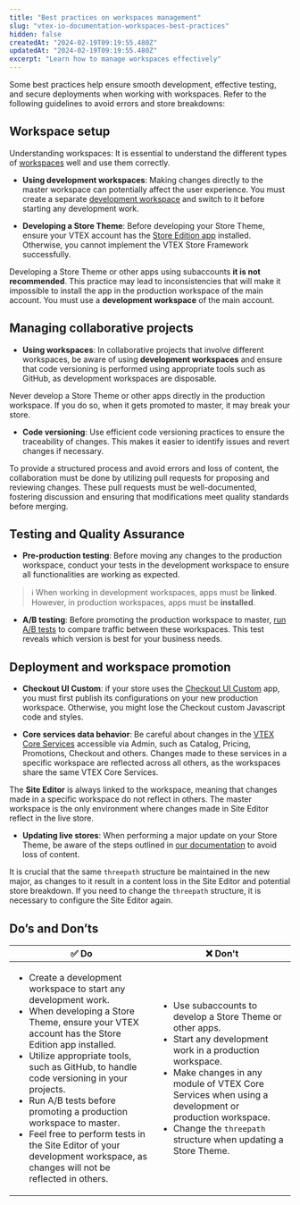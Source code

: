 ```yaml
---
title: "Best practices on workspaces management"
slug: "vtex-io-documentation-workspaces-best-practices"
hidden: false
createdAt: "2024-02-19T09:19:55.480Z"
updatedAt: "2024-02-19T09:19:55.480Z"
excerpt: "Learn how to manage workspaces effectively"
---
```


Some best practices help ensure smooth development, effective testing, and secure deployments when working with workspaces. Refer to the following guidelines to avoid errors and store breakdowns:

## Workspace setup

Understanding workspaces: It is essential to understand the different types of [workspaces](https://developers.vtex.com/docs/guides/vtex-io-documentation-workspace) well and use them correctly.

- **Using development workspaces**: Making changes directly to the master workspace can potentially affect the user experience. You must create a separate [development workspace](https://developers.vtex.com/docs/guides/vtex-io-documentation-creating-a-development-workspace/) and switch to it before starting any development work.

- **Developing a Store Theme**: Before developing your Store Theme, ensure your VTEX account has the [Store Edition app](https://developers.vtex.com/docs/guides/vtex-io-documentation-edition-app) installed. Otherwise, you cannot implement the VTEX Store Framework successfully.

Developing a Store Theme or other apps using subaccounts **it is not recommended**. This practice may lead to inconsistencies that will make it impossible to install the app in the production workspace of the main account. You must use a **development workspace** of the main account.

## Managing collaborative projects

- **Using workspaces**: In collaborative projects that involve different workspaces, be aware of using **development workspaces** and ensure that code versioning is performed using appropriate tools such as GitHub, as development workspaces are disposable.

Never develop a Store Theme or other apps directly in the production workspace. If you do so, when it gets promoted to master, it may break your store.

- **Code versioning**: Use efficient code versioning practices to ensure the traceability of changes. This makes it easier to identify issues and revert changes if necessary.

To provide a structured process and avoid errors and loss of content, the collaboration must be done by utilizing pull requests for proposing and reviewing changes. These pull requests must be well-documented, fostering discussion and ensuring that modifications meet quality standards before merging.

## Testing and Quality Assurance

- **Pre-production testing**: Before moving any changes to the production workspace, conduct your tests in the development workspace to ensure all functionalities are working as expected.

>ℹ️ When working in development workspaces, apps must be **linked**. However, in production workspaces, apps must be **installed**.

- **A/B testing**: Before promoting the production workspace to master, [run A/B tests](https://developers.vtex.com/docs/guides/vtex-io-documentation-running-native-ab-testing) to compare traffic between these workspaces. This test reveals which version is best for your business needs.

## Deployment and workspace promotion

- **Checkout UI Custom**: if your store uses the [Checkout UI Custom](https://developers.vtex.com/docs/guides/vtex-checkout-ui-custom-v0) app, you must first publish its configurations on your new production workspace. Otherwise, you might lose the Checkout custom Javascript code and styles.

- **Core services data behavior**: Be careful about changes in the [VTEX Core Services](https://developers.vtex.com/docs/guides/getting-started#vtex-core-services) accessible via Admin, such as Catalog, Pricing, Promotions, Checkout and others. Changes made to these services in a specific workspace are reflected across all others, as the workspaces share the same VTEX Core Services.

The **Site Editor** is always linked to the workspace, meaning that changes made in a specific workspace do not reflect in others. The master workspace is the only environment where changes made in Site Editor reflect in the live store.

- **Updating live stores**: When performing a major update on your Store Theme, be aware of the steps outlined in [our documentation](https://developers.vtex.com/docs/guides/vtex-io-documentation-migrating-cms-settings-after-major-update) to avoid loss of content.

It is crucial that the same `threepath` structure be maintained in the new major, as changes to it result in a content loss in the Site Editor and potential store breakdown. If you need to change the `threepath` structure, it is necessary to configure the Site Editor again.

## Do’s and Don’ts

|✅ Do|❌ Don't|
|-----|-------|
|<ul><li>Create a development workspace to start any development work.</li><li>When developing a Store Theme, ensure your VTEX account has the Store Edition app installed.</li><li>Utilize appropriate tools, such as GitHub, to handle code versioning in your projects.</li><li>Run A/B tests before promoting a production workspace to master.</li><li>Feel free to perform tests in the Site Editor of your development workspace, as changes will not be reflected in others.</li></ul> | <ul><li>Use subaccounts to develop a Store Theme or other apps.</li><li>Start any development work in a production workspace.</li><li>Make changes in any module of VTEX Core Services when using a development or production workspace.</li><li>Change the `threepath` structure when updating a Store Theme.</li></ul>|
